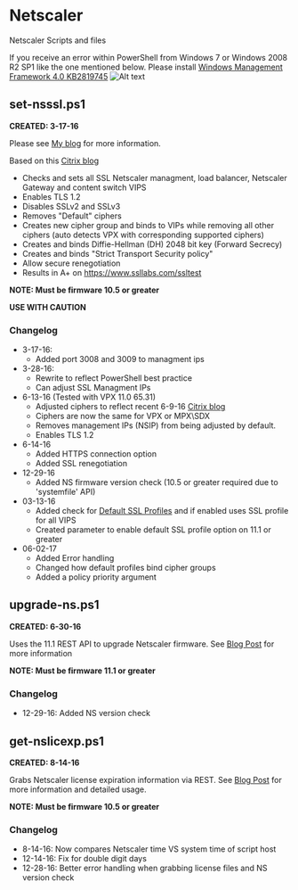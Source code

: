 # Netscaler
Netscaler Scripts and files

If you receive an error within PowerShell from Windows 7 or Windows 2008 R2 SP1 like the one mentioned below.  Please install [Windows Management Framework 4.0 KB2819745](https://www.microsoft.com/en-us/download/details.aspx?id=40855)
![Alt text](https://github.com/ryancbutler/Citrix/blob/images/images/ns-resterror.png?raw=true)

## set-nsssl.ps1
**CREATED: 3-17-16**

Please see [My blog](http://techdrabble.com/citrix/16-getting-an-a-for-netscaler-from-ssllabs-com) for more information.

Based on this [Citrix blog](https://www.citrix.com/blogs/2015/05/22/scoring-an-a-at-ssllabs-com-with-citrix-netscaler-the-sequel)
- Checks and sets all SSL Netscaler managment, load balancer, Netscaler Gateway and content switch VIPS
- Enables TLS 1.2
- Disables SSLv2 and SSLv3
- Removes "Default" ciphers
- Creates new cipher group and binds to VIPs while removing all other ciphers (auto detects VPX with corresponding supported ciphers)
- Creates and binds Diffie-Hellman (DH) 2048 bit key (Forward Secrecy)
- Creates and binds "Strict Transport Security policy"
- Allow secure renegotiation
- Results in A+ on https://www.ssllabs.com/ssltest

**NOTE: Must be firmware 10.5 or greater**

**USE WITH CAUTION**
### Changelog
- 3-17-16:
    - Added port 3008 and 3009 to managment ips
- 3-28-16:
    - Rewrite to reflect PowerShell best practice
    - Can adjust SSL Managment IPs
- 6-13-16 (Tested with VPX 11.0 65.31)
    - Adjusted ciphers to reflect recent 6-9-16 [Citrix blog](https://www.citrix.com/blogs/2016/06/09/scoring-an-a-at-ssllabs-com-with-citrix-netscaler-2016-update)
    - Ciphers are now the same for VPX or MPX\SDX
    - Removes management IPs (NSIP) from being adjusted by default.
    - Enables TLS 1.2
- 6-14-16
    - Added HTTPS connection option
    - Added SSL renegotiation
- 12-29-16
	- Added NS firmware version check (10.5 or greater required due to 'systemfile' API)
- 03-13-16
  - Added check for [Default SSL Profiles](https://docs.citrix.com/en-us/netscaler/11-1/ssl/ssl-profiles1/ssl-enabling-the-default-profile.html) and if enabled uses SSL profile for all VIPS
  - Created parameter to enable default SSL profile option on 11.1 or greater
- 06-02-17
  - Added Error handling
  - Changed how default profiles bind cipher groups
  - Added a policy priority argument

## upgrade-ns.ps1
**CREATED: 6-30-16**

Uses the 11.1 REST API to upgrade Netscaler firmware. See [Blog Post](http://techdrabble.com/citrix/20-upgrade-netscaler-via-rest-api-install-command) for more information

**NOTE: Must be firmware 11.1 or greater**

### Changelog
- 12-29-16: Added NS version check

## get-nslicexp.ps1
**CREATED: 8-14-16**

Grabs Netscaler license expiration information via REST.  See [Blog Post](http://www.techdrabble.com/citrix/netscaler/23-check-netscaler-license-expiration-information-quickly-via-powershell) for more information and detailed usage.

**NOTE: Must be firmware 10.5 or greater**

### Changelog
- 8-14-16: Now compares Netscaler time VS system time of script host
- 12-14-16: Fix for double digit days
- 12-28-16: Better error handling when grabbing license files and NS version check
